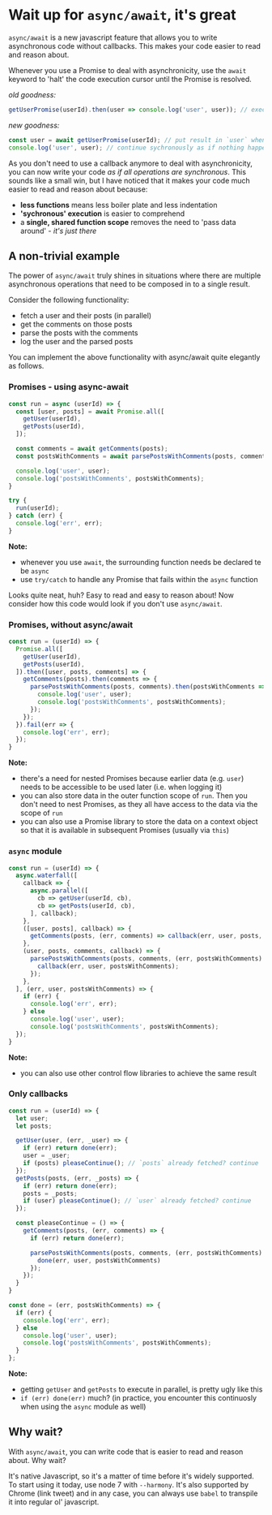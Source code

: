 # Wait up for `async/await`, it's great

`async/await` is a new javascript feature that allows you to write asynchronous code without callbacks. This makes your code easier to read and reason about. 

Whenever you use a Promise to deal with asynchronicity, use the `await` keyword to 'halt' the code execution cursor until the Promise is resolved.

*old goodness:*
```js
getUserPromise(userId).then(user => console.log('user', user)); // execute the callback when Promise resolves
```

*new goodness:*
```js
const user = await getUserPromise(userId); // put result in `user` when Promise resolves
console.log('user', user); // continue sychronously as if nothing happened
```

As you don't need to use a callback anymore to deal with asynchronicity, you can now write your code _as if all operations are synchronous_. This sounds like a small win, but I have noticed that it makes your code much easier to read and reason about because:

- **less functions** means less boiler plate and less indentation
- **'sychronous' execution** is easier to comprehend
- a **single, shared function scope** removes the need to 'pass data around' - _it's just there_

## A non-trivial example

The power of `async/await` truly shines in situations where there are multiple asynchronous operations that need to be composed in to a single result.

Consider the following functionality:
- fetch a user and their posts (in parallel)
- get the comments on those posts
- parse the posts with the comments
- log the user and the parsed posts

You can implement the above functionality with async/await quite elegantly as follows.

### Promises - using async-await

```js
const run = async (userId) => {
  const [user, posts] = await Promise.all([
    getUser(userId),
    getPosts(userId),
  ]);

  const comments = await getComments(posts);
  const postsWithComments = await parsePostsWithComments(posts, comments);

  console.log('user', user);
  console.log('postsWithComments', postsWithComments);
}

try {
  run(userId);
} catch (err) {
  console.log('err', err);
}
```

**Note:**
- whenever you use `await`, the surrounding function needs be declared te be `async`
- use `try/catch` to handle any Promise that fails within the `async` function

Looks quite neat, huh? Easy to read and easy to reason about! Now consider how this code would look if you don't use `async/await`.

### Promises, without async/await

```js
const run = (userId) => {
  Promise.all([
    getUser(userId),
    getPosts(userId),
  ]).then([user, posts, comments] => {
    getComments(posts).then(comments => {
      parsePostsWithComments(posts, comments).then(postsWithComments => {
        console.log('user', user);
        console.log('postsWithComments', postsWithComments);
      });
    });
  }).fail(err => {
    console.log('err', err);
  });
}
```

**Note:**
- there's a need for nested Promises because earlier data (e.g. `user`) needs to be accessible to be used later (i.e. when logging it)
- you can also store data in the outer function scope of `run`. Then you don't need to nest Promises, as they all have access to the data via the scope of `run`
- you can also use a Promise library to store the data on a context object so that it is available in subsequent Promises (usually via `this`)

### `async` module

```js
const run = (userId) => {
  async.waterfall([
    callback => {
      async.parallel([
        cb => getUser(userId, cb),
        cb => getPosts(userId, cb),
      ], callback);
    },
    ([user, posts], callback) => {
      getComments(posts, (err, comments) => callback(err, user, posts, comments));
    },
    (user, posts, comments, callback) => {
      parsePostsWithComments(posts, comments, (err, postsWithComments) => {
        callback(err, user, postsWithComments);
      });
    },
  ], (err, user, postsWithComments) => {
    if (err) {
      console.log('err', err);
    } else 
      console.log('user', user);
      console.log('postsWithComments', postsWithComments);
  });
}
```

**Note:**
- you can also use other control flow libraries to achieve the same result

### Only callbacks

```js
const run = (userId) => {
  let user;
  let posts;

  getUser(user, (err, _user) => {
    if (err) return done(err);
    user = _user;
    if (posts) pleaseContinue(); // `posts` already fetched? continue
  });
  getPosts(posts, (err, _posts) => {
    if (err) return done(err);
    posts = _posts;
    if (user) pleaseContinue(); // `user` already fetched? continue
  });

  const pleaseContinue = () => {
    getComments(posts, (err, comments) => {
      if (err) return done(err);

      parsePostsWithComments(posts, comments, (err, postsWithComments) => {
        done(err, user, postsWithComments)
      });
    });
  }
}

const done = (err, postsWithComments) => {
  if (err) {
    console.log('err', err);
  } else 
    console.log('user', user);
    console.log('postsWithComments', postsWithComments);
  }
};
```

**Note:**
- getting `getUser` and `getPosts` to execute in parallel, is pretty ugly like this
- `if (err) done(err)` much? (in practice, you encounter this continuosly when using the `async` module as well)

## Why wait?

With `async/await`, you can write code that is easier to read and reason about. Why wait?

It's native Javascript, so it's a matter of time before it's widely supported. To start using it today, use node 7 with `--harmony`. It's also supported by Chrome (link tweet) and in any case, you can always use `babel` to transpile it into regular ol' javascript.
